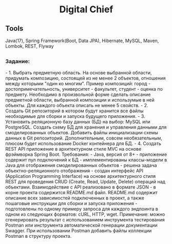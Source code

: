 <h1 align="center">Digital Chief</h1> 
<h2> Tools</h2>
Java(17), Spring Framework(Boot, Data JPA), Hibernate, MySQL, Maven, Lombok, REST, Flyway
<h2></h2>
<h3> Задание: </h3>
- 1. Выбрать предметную область. На основе выбранной области, придумать композицию,
состоящей из не менее 2 объектов, отношения между которыми "один ко многим". Пример
композиций: город - достопримечательность, университет - факультет, студент - оценка
по предмету. Необходимо в произвольной форме сделать описание предметной области,
выбранной композиции и использумые в ней объекты. Для каждого объекта описать не
менее 5 свойств.
- 2. Создать Git репозиторий в котором будут хранится все файлы необходимые для сборки
и запуска будущего приложения.
- 3. Установить реляционную базу данных (БД) на выбор: MySQL или PostgreSQL. Создать
схему БД для хранения и управления данными для смоделированных объектов. Добавить
файлы инициализации схемы данных в Git репозиторий. Дополнительным, совсем
необязательным, плюсом будет использование Docker контейнера для БД.
- 4. Создать REST API приложение в архитектурном стиле MVC на основе фрэймворка
Spring Boot. Требования:
- Java, версия от 8+
- приложение содержит пул подключений к БД
- имплементированы классы-модели в Java для отображения смоделированных
объектов
- решена задача объектно-реляционного отображения
- создан интерфейс API (Application Programming Interface) на основе архитектурного
стиля REST для проведения CRUD (Create, Read, Update, Delete) операций над
объектами. Взаимодействие с API реализовано в формате JSON
- в корне проекта содержится README.md файл. README.md содержит описание всех
зависимостей подключенных в проект, а также пошаговые инструкции для сборки и
запуска приложения
- подготовлены по одному примеру запроса для каждого эндпоинта в одном из
следующих форматов: сURL, HTTP, wget. Примечание: можно сгенерировать результат с
использованием инструмента тестирования Postman или инструмента автоматической
генерации документации Swagger. При использовании Postman добавить файлы
коллекции Postman в структуру проекта.
<h2></h2>


